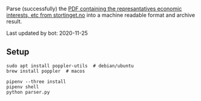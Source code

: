 Parse (successfully) the [PDF containing the represantatives economic interests, etc from stortinget.no](https://www.stortinget.no/no/Stortinget-og-demokratiet/Representantene/Okonomiske-interesser/) into a machine readable format and archive result.

Last updated by bot: 2020-11-25

## Setup
    sudo apt install poppler-utils  # debian/ubuntu
    brew install poppler  # macos

    pipenv --three install
    pipenv shell
    python parser.py
